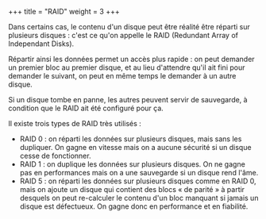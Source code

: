 +++
title = "RAID"
weight = 3
+++

Dans certains cas, le contenu d'un disque peut être réalité être réparti sur plusieurs disques : c'est ce qu'on appelle le RAID (Redundant Array of Independant Disks).

Répartir ainsi les données permet un accès plus rapide : on peut demander un premier bloc au premier disque, et au lieu d'attendre qu'il ait fini pour demander le suivant, on peut en même temps le demander à un autre disque.

Si un disque tombe en panne, les autres peuvent servir de sauvegarde, à condition que le RAID ait été configuré pour ça.

Il existe trois types de RAID très utilisés :

- RAID 0 : on réparti les données sur plusieurs disques, mais sans les dupliquer. On gagne en vitesse mais on a aucune sécurité si un disque cesse de fonctionner.
- RAID 1 : on duplique les données sur plusieurs disques. On ne gagne pas en performances mais on a une sauvegarde si un disque rend l'âme.
- RAID 5 : on réparti les données sur plusieurs disques comme en RAID 0, mais on ajoute un disque qui contient des blocs « de parité » à partir desquels on peut re-calculer le contenu d'un bloc manquant si jamais un disque est défectueux. On gagne donc en performance et en fiabilité.
